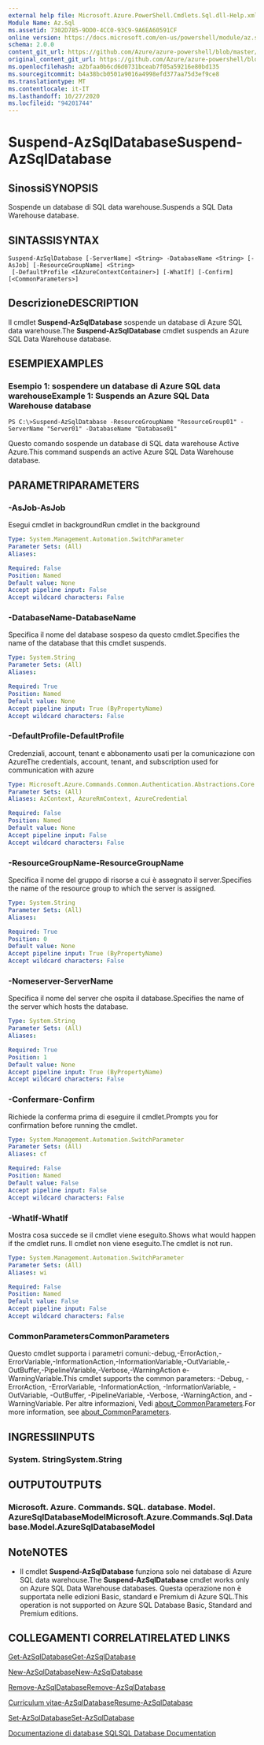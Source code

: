 ```yaml
---
external help file: Microsoft.Azure.PowerShell.Cmdlets.Sql.dll-Help.xml
Module Name: Az.Sql
ms.assetid: 7302D785-9DD0-4CC0-93C9-9A6EA60591CF
online version: https://docs.microsoft.com/en-us/powershell/module/az.sql/suspend-azsqldatabase
schema: 2.0.0
content_git_url: https://github.com/Azure/azure-powershell/blob/master/src/Sql/Sql/help/Suspend-AzSqlDatabase.md
original_content_git_url: https://github.com/Azure/azure-powershell/blob/master/src/Sql/Sql/help/Suspend-AzSqlDatabase.md
ms.openlocfilehash: a2bfaa0b6cd6d0731bceab7f05a59216e80bd135
ms.sourcegitcommit: b4a38bcb0501a9016a4998efd377aa75d3ef9ce8
ms.translationtype: MT
ms.contentlocale: it-IT
ms.lasthandoff: 10/27/2020
ms.locfileid: "94201744"
---
```

# <span data-ttu-id="1fc35-101">Suspend-AzSqlDatabase</span><span class="sxs-lookup"><span data-stu-id="1fc35-101">Suspend-AzSqlDatabase</span></span>

## <span data-ttu-id="1fc35-102">Sinossi</span><span class="sxs-lookup"><span data-stu-id="1fc35-102">SYNOPSIS</span></span>
<span data-ttu-id="1fc35-103">Sospende un database di SQL data warehouse.</span><span class="sxs-lookup"><span data-stu-id="1fc35-103">Suspends a SQL Data Warehouse database.</span></span>

## <span data-ttu-id="1fc35-104">SINTASSI</span><span class="sxs-lookup"><span data-stu-id="1fc35-104">SYNTAX</span></span>

```
Suspend-AzSqlDatabase [-ServerName] <String> -DatabaseName <String> [-AsJob] [-ResourceGroupName] <String>
 [-DefaultProfile <IAzureContextContainer>] [-WhatIf] [-Confirm] [<CommonParameters>]
```

## <span data-ttu-id="1fc35-105">Descrizione</span><span class="sxs-lookup"><span data-stu-id="1fc35-105">DESCRIPTION</span></span>
<span data-ttu-id="1fc35-106">Il cmdlet **Suspend-AzSqlDatabase** sospende un database di Azure SQL data warehouse.</span><span class="sxs-lookup"><span data-stu-id="1fc35-106">The **Suspend-AzSqlDatabase** cmdlet suspends an Azure SQL Data Warehouse database.</span></span>

## <span data-ttu-id="1fc35-107">ESEMPI</span><span class="sxs-lookup"><span data-stu-id="1fc35-107">EXAMPLES</span></span>

### <span data-ttu-id="1fc35-108">Esempio 1: sospendere un database di Azure SQL data warehouse</span><span class="sxs-lookup"><span data-stu-id="1fc35-108">Example 1: Suspends an Azure SQL Data Warehouse database</span></span>
```
PS C:\>Suspend-AzSqlDatabase -ResourceGroupName "ResourceGroup01" -ServerName "Server01" -DatabaseName "Database01"
```

<span data-ttu-id="1fc35-109">Questo comando sospende un database di SQL data warehouse Active Azure.</span><span class="sxs-lookup"><span data-stu-id="1fc35-109">This command suspends an active Azure SQL Data Warehouse database.</span></span>

## <span data-ttu-id="1fc35-110">PARAMETRI</span><span class="sxs-lookup"><span data-stu-id="1fc35-110">PARAMETERS</span></span>

### <span data-ttu-id="1fc35-111">-AsJob</span><span class="sxs-lookup"><span data-stu-id="1fc35-111">-AsJob</span></span>
<span data-ttu-id="1fc35-112">Esegui cmdlet in background</span><span class="sxs-lookup"><span data-stu-id="1fc35-112">Run cmdlet in the background</span></span>

```yaml
Type: System.Management.Automation.SwitchParameter
Parameter Sets: (All)
Aliases:

Required: False
Position: Named
Default value: None
Accept pipeline input: False
Accept wildcard characters: False
```

### <span data-ttu-id="1fc35-113">-DatabaseName</span><span class="sxs-lookup"><span data-stu-id="1fc35-113">-DatabaseName</span></span>
<span data-ttu-id="1fc35-114">Specifica il nome del database sospeso da questo cmdlet.</span><span class="sxs-lookup"><span data-stu-id="1fc35-114">Specifies the name of the database that this cmdlet suspends.</span></span>

```yaml
Type: System.String
Parameter Sets: (All)
Aliases:

Required: True
Position: Named
Default value: None
Accept pipeline input: True (ByPropertyName)
Accept wildcard characters: False
```

### <span data-ttu-id="1fc35-115">-DefaultProfile</span><span class="sxs-lookup"><span data-stu-id="1fc35-115">-DefaultProfile</span></span>
<span data-ttu-id="1fc35-116">Credenziali, account, tenant e abbonamento usati per la comunicazione con Azure</span><span class="sxs-lookup"><span data-stu-id="1fc35-116">The credentials, account, tenant, and subscription used for communication with azure</span></span>

```yaml
Type: Microsoft.Azure.Commands.Common.Authentication.Abstractions.Core.IAzureContextContainer
Parameter Sets: (All)
Aliases: AzContext, AzureRmContext, AzureCredential

Required: False
Position: Named
Default value: None
Accept pipeline input: False
Accept wildcard characters: False
```

### <span data-ttu-id="1fc35-117">-ResourceGroupName</span><span class="sxs-lookup"><span data-stu-id="1fc35-117">-ResourceGroupName</span></span>
<span data-ttu-id="1fc35-118">Specifica il nome del gruppo di risorse a cui è assegnato il server.</span><span class="sxs-lookup"><span data-stu-id="1fc35-118">Specifies the name of the resource group to which the server is assigned.</span></span>

```yaml
Type: System.String
Parameter Sets: (All)
Aliases:

Required: True
Position: 0
Default value: None
Accept pipeline input: True (ByPropertyName)
Accept wildcard characters: False
```

### <span data-ttu-id="1fc35-119">-Nomeserver</span><span class="sxs-lookup"><span data-stu-id="1fc35-119">-ServerName</span></span>
<span data-ttu-id="1fc35-120">Specifica il nome del server che ospita il database.</span><span class="sxs-lookup"><span data-stu-id="1fc35-120">Specifies the name of the server which hosts the database.</span></span>

```yaml
Type: System.String
Parameter Sets: (All)
Aliases:

Required: True
Position: 1
Default value: None
Accept pipeline input: True (ByPropertyName)
Accept wildcard characters: False
```

### <span data-ttu-id="1fc35-121">-Confermare</span><span class="sxs-lookup"><span data-stu-id="1fc35-121">-Confirm</span></span>
<span data-ttu-id="1fc35-122">Richiede la conferma prima di eseguire il cmdlet.</span><span class="sxs-lookup"><span data-stu-id="1fc35-122">Prompts you for confirmation before running the cmdlet.</span></span>

```yaml
Type: System.Management.Automation.SwitchParameter
Parameter Sets: (All)
Aliases: cf

Required: False
Position: Named
Default value: False
Accept pipeline input: False
Accept wildcard characters: False
```

### <span data-ttu-id="1fc35-123">-WhatIf</span><span class="sxs-lookup"><span data-stu-id="1fc35-123">-WhatIf</span></span>
<span data-ttu-id="1fc35-124">Mostra cosa succede se il cmdlet viene eseguito.</span><span class="sxs-lookup"><span data-stu-id="1fc35-124">Shows what would happen if the cmdlet runs.</span></span>
<span data-ttu-id="1fc35-125">Il cmdlet non viene eseguito.</span><span class="sxs-lookup"><span data-stu-id="1fc35-125">The cmdlet is not run.</span></span>

```yaml
Type: System.Management.Automation.SwitchParameter
Parameter Sets: (All)
Aliases: wi

Required: False
Position: Named
Default value: False
Accept pipeline input: False
Accept wildcard characters: False
```

### <span data-ttu-id="1fc35-126">CommonParameters</span><span class="sxs-lookup"><span data-stu-id="1fc35-126">CommonParameters</span></span>
<span data-ttu-id="1fc35-127">Questo cmdlet supporta i parametri comuni:-debug,-ErrorAction,-ErrorVariable,-InformationAction,-InformationVariable,-OutVariable,-OutBuffer,-PipelineVariable,-Verbose,-WarningAction e-WarningVariable.</span><span class="sxs-lookup"><span data-stu-id="1fc35-127">This cmdlet supports the common parameters: -Debug, -ErrorAction, -ErrorVariable, -InformationAction, -InformationVariable, -OutVariable, -OutBuffer, -PipelineVariable, -Verbose, -WarningAction, and -WarningVariable.</span></span> <span data-ttu-id="1fc35-128">Per altre informazioni, Vedi [about_CommonParameters](http://go.microsoft.com/fwlink/?LinkID=113216).</span><span class="sxs-lookup"><span data-stu-id="1fc35-128">For more information, see [about_CommonParameters](http://go.microsoft.com/fwlink/?LinkID=113216).</span></span>

## <span data-ttu-id="1fc35-129">INGRESSI</span><span class="sxs-lookup"><span data-stu-id="1fc35-129">INPUTS</span></span>

### <span data-ttu-id="1fc35-130">System. String</span><span class="sxs-lookup"><span data-stu-id="1fc35-130">System.String</span></span>

## <span data-ttu-id="1fc35-131">OUTPUT</span><span class="sxs-lookup"><span data-stu-id="1fc35-131">OUTPUTS</span></span>

### <span data-ttu-id="1fc35-132">Microsoft. Azure. Commands. SQL. database. Model. AzureSqlDatabaseModel</span><span class="sxs-lookup"><span data-stu-id="1fc35-132">Microsoft.Azure.Commands.Sql.Database.Model.AzureSqlDatabaseModel</span></span>

## <span data-ttu-id="1fc35-133">Note</span><span class="sxs-lookup"><span data-stu-id="1fc35-133">NOTES</span></span>
* <span data-ttu-id="1fc35-134">Il cmdlet **Suspend-AzSqlDatabase** funziona solo nei database di Azure SQL data warehouse.</span><span class="sxs-lookup"><span data-stu-id="1fc35-134">The **Suspend-AzSqlDatabase** cmdlet works only on Azure SQL Data Warehouse databases.</span></span> <span data-ttu-id="1fc35-135">Questa operazione non è supportata nelle edizioni Basic, standard e Premium di Azure SQL.</span><span class="sxs-lookup"><span data-stu-id="1fc35-135">This operation is not supported on Azure SQL Database Basic, Standard and Premium editions.</span></span>

## <span data-ttu-id="1fc35-136">COLLEGAMENTI CORRELATI</span><span class="sxs-lookup"><span data-stu-id="1fc35-136">RELATED LINKS</span></span>

[<span data-ttu-id="1fc35-137">Get-AzSqlDatabase</span><span class="sxs-lookup"><span data-stu-id="1fc35-137">Get-AzSqlDatabase</span></span>](./Get-AzSqlDatabase.md)

[<span data-ttu-id="1fc35-138">New-AzSqlDatabase</span><span class="sxs-lookup"><span data-stu-id="1fc35-138">New-AzSqlDatabase</span></span>](./New-AzSqlDatabase.md)

[<span data-ttu-id="1fc35-139">Remove-AzSqlDatabase</span><span class="sxs-lookup"><span data-stu-id="1fc35-139">Remove-AzSqlDatabase</span></span>](./Remove-AzSqlDatabase.md)

[<span data-ttu-id="1fc35-140">Curriculum vitae-AzSqlDatabase</span><span class="sxs-lookup"><span data-stu-id="1fc35-140">Resume-AzSqlDatabase</span></span>](./Resume-AzSqlDatabase.md)

[<span data-ttu-id="1fc35-141">Set-AzSqlDatabase</span><span class="sxs-lookup"><span data-stu-id="1fc35-141">Set-AzSqlDatabase</span></span>](./Set-AzSqlDatabase.md)

[<span data-ttu-id="1fc35-142">Documentazione di database SQL</span><span class="sxs-lookup"><span data-stu-id="1fc35-142">SQL Database Documentation</span></span>](https://docs.microsoft.com/azure/sql-database/)


